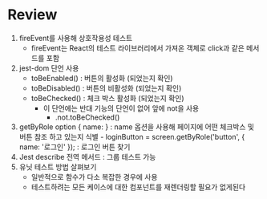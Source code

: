 # Review

1. fireEvent를 사용해 상호작용성 테스트
   - fireEvent는 React의 테스트 라이브러리에서 가져온 객체로 click과 같은 메서드를 포함
2. jest-dom 단언 사용
   - toBeEnabled() : 버튼의 활성화 (되었는지 확인)
   - toBeDisabled() : 버튼의 비활성화 (되었는지 확인)
   - toBeChecked() : 체크 박스 활성화 (되었는지 확인)
        - 이 단언에는 반대 기능의 단언이 없어 앞에 not을 사용 
          - .not.toBeChecked()
3. getByRole option { name: } : name 옵션을 사용해 페이지에 어떤 체크박스 및 버튼 참조 하고 있는지 식별
       - loginButton = screen.getByRole('button', { name: '로그인' }); : 로그인 버튼 찾기
4. Jest describe 전역 메서드 : 그룹 테스트 가능 
5. 유닛 테스트 방법 살펴보기
    - 일반적으로 함수가 다소 복잡한 경우에 사용
    - 테스트하려는 모든 케이스에 대한 컴포넌트를 재렌더링할 필요가 없게된다
